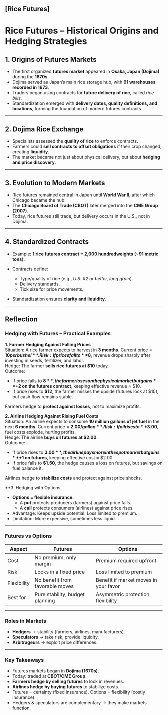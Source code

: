 ## [Rice Futures]

# Rice Futures – Historical Origins and Hedging Strategies

## 1. Origins of Futures Markets

* The first organized **futures market** appeared in **Osaka, Japan (Dojima)** during the **1670s**.
* Dojima served as Japan’s main rice storage hub, with **91 warehouses recorded in 1673**.
* Traders began using contracts for **future delivery of rice**, called *rice bills*.
* Standardization emerged with **delivery dates, quality definitions, and locations**, forming the foundation of modern futures contracts.

---

## 2. Dojima Rice Exchange

* Specialists assessed the **quality of rice** to enforce contracts.
* Farmers could **sell contracts to offset obligations** if their crop changed, creating **liquidity**.
* The market became not just about physical delivery, but about **hedging and price discovery**.

---

## 3. Evolution to Modern Markets

* Rice futures remained central in Japan until **World War II**, after which Chicago became the hub.
* The **Chicago Board of Trade (CBOT)** later merged into the **CME Group (2007)**.
* Today, rice futures still trade, but delivery occurs in the U.S., not in Dojima.

---

## 4. Standardized Contracts

* Example: **1 rice futures contract = 2,000 hundredweights (~91 metric tons)**.
* Contracts define:

  * Type/quality of rice (e.g., *U.S. #2 or better, long grain*).
  * Delivery standards.
  * Tick size for price movements.
* Standardization ensures **clarity and liquidity**.

---

## Reflection

### Hedging with Futures – Practical Examples

**1. Farmer Hedging Against Falling Prices**  
Situation: A rice farmer expects to harvest in **3 months**. Current price = **$10 per bushel**.  
Risk: If prices fall to **$8**, revenue drops sharply after investing in seeds, fertilizer, and labor.  
Hedge: The farmer **sells rice futures at $10** today.  
Outcome:  
  * If price falls to **$8**, the farmer loses on the physical market but gains **+$2 on the futures contract**, keeping effective revenue ≈ $10.  
  * If price rises to **$12**, the farmer misses the upside (futures lock at $10), but cash flow remains stable.  

Farmers hedge to **protect against losses**, not to maximize profits.  

**2. Airline Hedging Against Rising Fuel Costs**  
Situation: An airline expects to consume **10 million gallons of jet fuel** in the next **6 months**. Current price = **$2.00/gallon**.  
Risk: If oil rises to **$3.00**, fuel costs explode, hurting profits.  
Hedge: The airline **buys oil futures at $2.00**.  
Outcome:  
  * If price rises to **$3.00**, the airline pays more in the spot market but gains **+$1 on futures**, keeping effective cost ≈ $2.00.  
  * If price falls to **$1.50**, the hedge causes a loss on futures, but savings on fuel balance it.  

Airlines hedge to **stabilize costs** and protect against price shocks.  


**3. Hedging with Options
* **Options = flexible insurance.**  
  * A **put** protects producers (farmers) against price falls.  
  * A **call** protects consumers (airlines) against price rises.  
* Advantage: Keeps upside potential. Loss limited to premium.  
* Limitation: More expensive, sometimes less liquid.  

---

### Futures vs Options
| Aspect      | Futures                         | Options                               |
| ----------- | ------------------------------- | ------------------------------------- |
| Cost        | No premium, only margin         | Premium required upfront              |
| Risk        | Locks in a fixed price          | Loss limited to premium               |
| Flexibility | No benefit from favorable moves | Benefit if market moves in your favor |
| Best for    | Pure stability, budget planning | Asymmetric protection, flexibility    |

---

### Roles in Markets
* **Hedgers** → stability (farmers, airlines, manufacturers).  
* **Speculators** → take risk, provide liquidity.  
* **Arbitrageurs** → exploit price differences.  

---

### Key Takeaways
* Futures markets began in **Dojima (1670s)**.  
* Today: traded at **CBOT/CME Group**.  
* **Farmers hedge by selling futures** to lock in revenues.  
* **Airlines hedge by buying futures** to stabilize costs.  
* Futures = certainty (fixed insurance). Options = flexibility (costly insurance).  
* Hedgers & speculators are complementary → they make markets function.  
